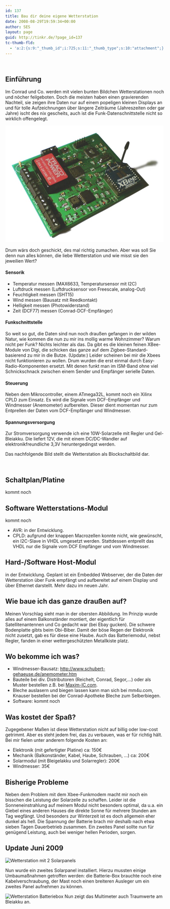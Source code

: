 ```yaml
---
id: 137
title: Bau dir deine eigene Wetterstation
date: 2008-08-29T19:59:34+00:00
author: SES
layout: page
guid: http://tinkr.de/?page_id=137
tc-thumb-fld:
  - 'a:2:{s:9:"_thumb_id";i:725;s:11:"_thumb_type";s:10:"attachment";}'
---
```

<img loading="lazy" src="http://c0724452.cdn.cloudfiles.rackspacecloud.com/wetterstat_jpg.jpg" alt="" title="Wetterstation"    />

## Einführung

Im Conrad und Co. werden mit vielen bunten Bildchen Wetterstationen noch und nöcher feilgeboten. Doch die meisten haben einen gravierenden Nachteil, sie zeigen ihre Daten nur auf einem popeligen kleinen Displays an und für tolle Aufzeichnungen über längere Zeiträume (Jahreszeiten oder gar Jahre) ischt des nix gescheits, auch ist die Funk-Datenschnittstelle nicht so wirklich offengelegt.

<img loading="lazy" src="/assets/2008/09/wetterstation.jpg" alt="" title="Wetterstation 2.0"    />

Drum wärs doch geschickt, des mal richtig zumachen. Aber was soll Sie denn nun alles können, die liebe Wetterstation und wie misst sie den jeweilien Wert?

#### Sensorik

  * Temperatur messen (MAX6633, Temperatursensor mit I2C)
  * Luftdruck messen (Luftdrucksensor von Freescale, analog-Out)
  * Feuchtigkeit messen (SHT15)
  * Wind messen (Bausatz mit Reedkontakt)
  * Helligkeit messen (Photowiderstand)
  * Zeit (DCF77) messen (Conrad-DCF-Empfänger)

#### Funkschnittstelle

So weit so gut, die Daten sind nun noch draußen gefangen in der wilden Natur, wie kommen die nun zu mir ins mollig warme Wohnzimmer? Warum nicht per Funk?
Nichts leichter als das. Da gibt es die kleinen feinen XBee-Module von Digi, die schicken das ganze auf dem Zigbee-Standard-basierend zu mir in die Butze.
(Update:)
Leider scheinen bei mir die Xbees nicht funktionieren zu wollen. Drum wurden die erst einmal durch Easy-Radio-Komponenten ersetzt. Mit denen funkt man im ISM-Band ohne viel Schnickschnack zwischen einem Sender und Empfänger serielle Daten.

#### Steuerung

Neben dem Mikrocontroller, einem ATmega32L, kommt noch ein Xilinx CPLD zum Einsatz. Es wird die Signale vom DCF-Empfänger und Windmesser (Anemometer) aufbereiten. Dieser dient momentan nur zum Entprellen der Daten vom DCF-Empfänger und Windmesser.

#### Spannungsversorgung

Zur Stromversorgung verwende ich eine 10W-Solarzelle mit Regler und Gel-Bleiakku. Die liefert 12V, die mit einem DC/DC-Wandler auf elektronikfreundliche 3,3V heruntergedingst werden.

Das nachfolgende Bild stellt die Wetterstation als Blockschaltbild dar.

<img loading="lazy" src="http://c0724432.cdn.cloudfiles.rackspacecloud.com/weatherstation_overview.png" alt="" title="Wetterstation Übersicht"    />

</br>

## Schaltplan/Platine

kommt noch

## Software Wetterstations-Modul

kommt noch
- AVR: in der Entwicklung.
- CPLD: aufgrund der knappen Macrozellen konnte nicht, wie gewünscht, ein I2C-Slave in VHDL umgesetzt werden. Stattdessen entprellt das VHDL nur die Signale vom DCF Empfänger und vom Windmesser.

## Hard-/Software Host-Modul

in der Entwicklung.
Geplant ist ein Embedded Webserver, der die Daten der Wetterstation über Funk empfängt und aufbereitet auf einem Display und über Ethernet darstellt. Mehr dazu im neuen Jahr.

## Wie baue ich das ganze draußen auf?

Meinen Vorschlag sieht man in der obersten Abbildung. Im Prinzip wurde alles auf einem Balkonständer montiert, der eigentlich für Satellitenantennen und Co gedacht war (bei Ebay gucken). Die schwere Bodenplatte gibts beim Obi-Biber.
Damit der böse Regen der Elektronik nicht zusetzt, gab es für diese eine Haube. Auch das Batteriemodul, nebst Regler, fanden in einer wettergeschützten Metallkiste platz.

## Wo bekomme ich was?

- Windmesser-Bausatz: <http://www.schubert-gehaeuse.de/anemometer.htm>
- Bauteile bei div. Distributoren (Reichelt, Conrad, Segor,&#8230;) oder als Muster bestellen z.B. bei [Maxim-IC.com](http://www.maxim-ic.com).
- Bleche auslasern und biegen lassen kann man sich bei mm4u.com, Knauser bestellen bei der Conrad-Apotheke Bleche zum Selberbiegen.
- Software: kommt noch

## Was kostet der Spaß?

Zugegebener Maßen ist diese Wetterstation nicht auf billig oder low-cost getrimmt. Aber es steht jedem frei, das zu verbauen, was er für richtig hält. Bei mir fielen unter anderem folgende Kosten an:

- Elektronik (mit gefertigter Platine) ca: 150€
- Mechanik (Balkonständer, Kabel, Haube, Schrauben, …) ca: 200€
- Solarmodul (mit Bleigelakku und Solarregler): 200€
- Windmesser: 35€

## Bisherige Probleme

Neben dem Problem mit dem Xbee-Funkmodem macht mir noch ein bisschen die Leistung der Solarzelle zu schaffen. Leider ist die Sonneneinstrahlung auf meinem Modul nicht besonders optimal, da u.a. ein Giebel eines anderen Hauses die direkte Sonne für mehrere Stunden am Tag wegfängt. Und besonders zur Winterzeit ist es doch allgemein eher dunkel als hell.
Die Spannung der Batterie brach mir deshalb nach etwa sieben Tagen Dauerbetrieb zusammen.
Ein zweites Panel sollte nun für genügend Leistung, auch bei weniger hellen Perioden, sorgen.

## Update Juni 2009

<img loading="lazy" src="/assets/2008/08/wetterstation_2_panels.jpg" alt="Wetterstation mit 2 Solarpanels" title="Wetterstation mit 2 Solarpanels"    srcset="/assets/2008/08/wetterstation_2_panels.jpg 606w, /assets/2008/08/wetterstation_2_panels-300x240.jpg 300w" sizes="(max-width: 606px) 100vw, 606px" />

Nun wurde ein zweites Solarpanel installiert. Hierzu mussten einige Umbaumaßnahmen getroffen werden: die Batterie-Box brauchte noch eine Kabelverschraubung, der Mast noch einen breiteren Ausleger um ein zweites Panel aufnehmen zu können.

<img loading="lazy" src="/assets/2008/08/wetterstation_box.jpg" alt="Wetterstation Batteriebox" title="Wetterstation Batteriebox"    srcset="/assets/2008/08/wetterstation_box.jpg 606w, /assets/2008/08/wetterstation_box-300x225.jpg 300w" sizes="(max-width: 606px) 100vw, 606px" />
Nun zeigt das Multimeter auch Traumwerte am Bleiakku an.
